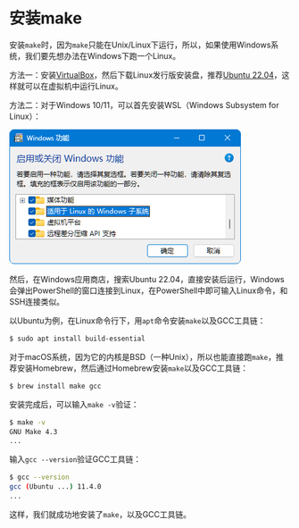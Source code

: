 # 安装make

安装`make`时，因为`make`只能在Unix/Linux下运行，所以，如果使用Windows系统，我们要先想办法在Windows下跑一个Linux。

方法一：安装[VirtualBox](https://www.virtualbox.org/)，然后下载Linux发行版安装盘，推荐[Ubuntu 22.04](https://releases.ubuntu.com/jammy/)，这样就可以在虚拟机中运行Linux。

方法二：对于Windows 10/11，可以首先安装WSL（Windows Subsystem for Linux）：

![Install WSL](install-wsl.png)

然后，在Windows应用商店，搜索Ubuntu 22.04，直接安装后运行，Windows会弹出PowerShell的窗口连接到Linux，在PowerShell中即可输入Linux命令，和SSH连接类似。

以Ubuntu为例，在Linux命令行下，用`apt`命令安装`make`以及GCC工具链：

```bash
$ sudo apt install build-essential
```

对于macOS系统，因为它的内核是BSD（一种Unix），所以也能直接跑`make`，推荐安装Homebrew，然后通过Homebrew安装`make`以及GCC工具链：

```bash
$ brew install make gcc
```

安装完成后，可以输入`make -v`验证：

```bash
$ make -v
GNU Make 4.3
...
```

输入`gcc --version`验证GCC工具链：

```bash
$ gcc --version
gcc (Ubuntu ...) 11.4.0
...
```

这样，我们就成功地安装了`make`，以及GCC工具链。
